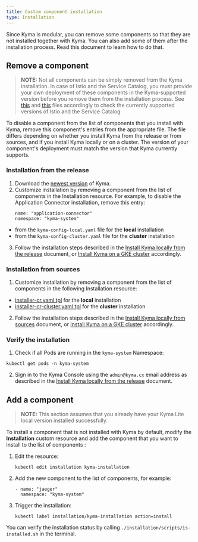 ```yaml
---
title: Custom component installation
type: Installation
---
```


Since Kyma is modular, you can remove some components so that they are not installed together with Kyma. You can also add some of them after the installation process. Read this document to learn how to do that.

## Remove a component

>**NOTE:** Not all components can be simply removed from the Kyma installation. In case of Istio and the Service Catalog, you must provide your own deployment of these components in the Kyma-supported version before you remove them from the installation process. See [this](https://github.com/kyma-project/kyma/blob/master/resources/istio-kyma-patch/templates/job.yaml#L25) and [this](https://github.com/kyma-project/kyma/blob/master/resources/service-catalog/charts/catalog/values.yaml#L3) files accordingly to check the currently supported versions of Istio and the Service Catalog.

To disable a component from the list of components that you install with Kyma, remove this component's entries from the appropriate file. The file differs depending on whether you install Kyma from the release or from sources, and if you install Kyma locally or on a cluster. The version of your component's deployment must match the version that Kyma currently supports.

### Installation from the release

1. Download the [newest version](https://github.com/kyma-project/kyma/releases) of Kyma.
2. Customize installation by removing a component from the list of components in the Installation resource. For example, to disable the Application Connector installation, remove this entry:
    ```
    name: "application-connector"
    namespace: "kyma-system"
    ```
  * from the `kyma-config-local.yaml` file for the **local** installation
  * from the `kyma-config-cluster.yaml` file for the **cluster** installation


3. Follow the installation steps described in the [Install Kyma locally from the release](#installation-install-kyma-locally-from-the-release) document, or [Install Kyma on a GKE cluster](#installation-install-kyma-on-a-gke-cluster) accordingly.

### Installation from sources

1. Customize installation by removing a component from the list of components in the following Installation resource:
  * [installer-cr.yaml.tpl](https://github.com/kyma-project/kyma/blob/master/installation/resources/installer-cr.yaml.tpl) for the **local** installation
  *  [installer-cr-cluster.yaml.tpl](https://github.com/kyma-project/kyma/blob/master/installation/resources/installer-cr-cluster.yaml.tpl) for the **cluster** installation

2. Follow the installation steps described in the [Install Kyma locally from sources](#installation-install-kyma-locally-from-sources) document, or [Install Kyma on a GKE cluster](#installation-install-kyma-on-a-gke-cluster) accordingly.

### Verify the installation

1. Check if all Pods are running in the `kyma-system` Namespace:
  ```
  kubectl get pods -n kyma-system
  ```
2. Sign in to the Kyma Console using the `admin@kyma.cx` email address as described in the [Install Kyma locally from the release](#installation-install-kyma-locally-from-the-release) document.


## Add a component

>**NOTE:** This section assumes that you already have your Kyma Lite local version installed successfully.

To install a component that is not installed with Kyma by default, modify the **Installation** custom resource and add the component that you want to install to the list of components :

1. Edit the resource:
    ```
    kubectl edit installation kyma-installation
    ```
2. Add the new component to the list of components, for example:
    ```
    - name: "jaeger"
      namespace: "kyma-system"
    ```
3. Trigger the installation:
   ```
   kubectl label installation/kyma-installation action=install
   ```

You can verify the installation status by calling `./installation/scripts/is-installed.sh` in the terminal.
